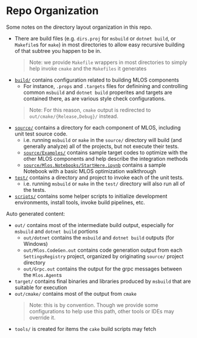 # Repo Organization

Some notes on the directory layout organization in this repo.

- There are build files (e.g. `dirs.proj` for `msbuild` or `dotnet build`, or `Makefile`s for `make`) in most directories to allow easy recursive building of that subtree you happen to be in.
  > Note: we provide `Makefile` wrappers in most directories to simply help invoke `cmake` and the `Makefiles` it generates
- [`build/`](../build) contains configuration related to building MLOS components
  - For instance, `.props` and `.targets` files for definining and controlling common `msbuild` and `dotnet build` properites and targets are contained there, as are various style check configurations.
  > Note: For this reason, `cmake` output is redirected to `out/cmake/{Release,Debug}/` instead.
- [`source/`](../source) contains a directory for each component of MLOS, including unit test source code.
  - i.e. running `msbuild` or `make` in the `source/` directory will build (and generally analyze) all of the projects, but not execute their tests.
  - [`source/Examples/`](../source/Examples) contains sample target codes to optimize with the other MLOS components and help describe the integration methods
  - [`source/Mlos.Notebooks/StartHere.ipynb`](../source/Mlos.Notebooks/StartHere.ipynb) contains a sample Notebook with a basic MLOS optimization walkthrough
- [`test/`](../test) contains a directory and project to invoke each of the unit tests.
  - i.e. running `msbuild` or `make` in the `test/` directory will also run all of the tests.
- [`scripts/`](../scripts) contains some helper scripts to initialize development environments, install tools, invoke build pipelines, etc.

Auto generated content:

- `out/` contains most of the intermediate build output, especially for `msbuild` and `dotnet build` portions
  - `out/dotnet` contains the `msbuild` and `dotnet build` outputs (for Windows)
  - `out/Mlos.CodeGen.out` contains code generation output from each `SettingsRegistry` project, organized by originating `source/` project directory
  - `out/Grpc.out` contains the output for the grpc messages between the `Mlos.Agent`s
- `target/` contains final binaries and libraries produced by `msbuild` that are suitable for execution
- `out/cmake/` contains most of the output from `cmake`
  > Note: this is by convention.  Though we provide some configurations to help use this path, other tools or IDEs may override it.
- `tools/` is created for items the `cake` build scripts may fetch
